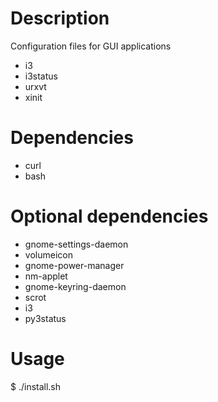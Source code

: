 # Description
Configuration files for GUI applications
 - i3
 - i3status
 - urxvt
 - xinit

# Dependencies
 - curl
 - bash

# Optional dependencies
 - gnome-settings-daemon
 - volumeicon
 - gnome-power-manager
 - nm-applet
 - gnome-keyring-daemon
 - scrot
 - i3
 - py3status

# Usage
$ ./install.sh
